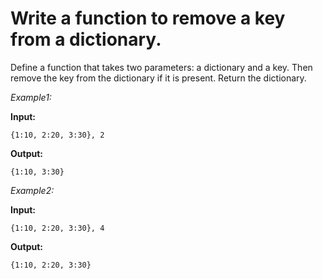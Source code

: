 # Write a function to remove a key from a dictionary.

Define a function that takes two parameters: a dictionary and a key.
Then remove the key from the dictionary if it is present. Return the dictionary.

_Example1:_

**Input:**

`{1:10, 2:20, 3:30}, 2`


**Output:**

`{1:10, 3:30}`


_Example2:_

**Input:**

`{1:10, 2:20, 3:30}, 4`


**Output:**

`{1:10, 2:20, 3:30}`

